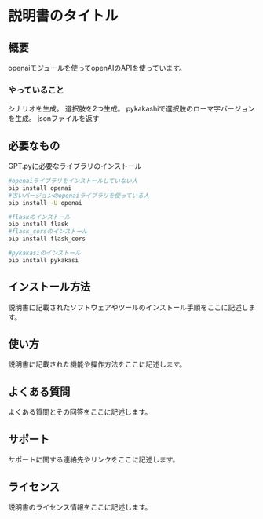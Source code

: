 # 説明書のタイトル
## 概要
openaiモジュールを使ってopenAIのAPIを使っています。

### やっていること
シナリオを生成。
選択肢を2つ生成。
pykakashiで選択肢のローマ字バージョンを生成。
jsonファイルを返す

## 必要なもの
GPT.pyに必要なライブラリのインストール
``` bash
#openaiライブラリをインストールしていない人
pip install openai
#古いバージョンのopenaiライブラリを使っている人
pip install -U openai

#flaskのインストール
pip install flask
#flask_corsのインストール
pip install flask_cors

#pykakasiのインストール
pip install pykakasi
```
## インストール方法
説明書に記載されたソフトウェアやツールのインストール手順をここに記述します。

## 使い方
説明書に記載された機能や操作方法をここに記述します。

## よくある質問
よくある質問とその回答をここに記述します。

## サポート
サポートに関する連絡先やリンクをここに記述します。

## ライセンス
説明書のライセンス情報をここに記述します。
